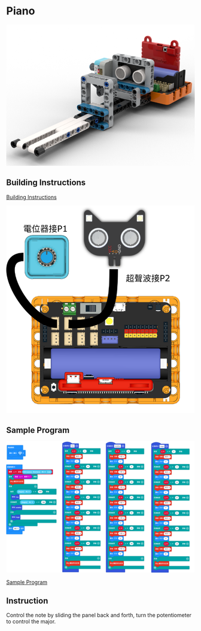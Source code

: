 # Piano

![](../images/piano.png)

## Building Instructions

[Building Instructions](https://drive.google.com/drive/folders/1wg_edUZFrqyUONA0FJ6vFBkGArRsfnf4?usp=sharing)

![](../images/piano_wire.png)

## Sample Program

![](../images/piano_code.png)

[Sample Program](https://makecode.microbit.org/_WMPXPP522Fqt)

## Instruction

Control the note by sliding the panel back and forth, turn the potentiometer to control the major.